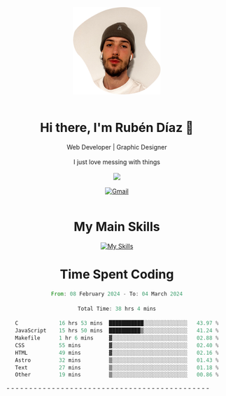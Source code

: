 <div align="center">
	<img height=200 width=200 src="./.img/yo_github_pfp.png" alt="Rubén Díaz" width=200/><br><br>
	
	
 # Hi there, I'm Rubén Díaz 👋

  Web Developer | Graphic Designer
  <br>
  <br>
  I just love messing with things
  <br>
  <br>
  <a href="https://www.github.com/rubendiazzz" target="_blank" rel="noreferrer"><img
src="https://img.shields.io/github/followers/rubendiazzz?logo=github&style=for-the-badge&color=red" /></a>


  <a href="mailto:rubendfraga@gmail.com">![Gmail](https://img.shields.io/badge/Gmail-D14836?style=for-the-badge&logo=gmail&logoColor=white)</a><br><br>

  # My Main Skills
  [![My Skills](https://skillicons.dev/icons?i=js,html,css,tailwind,c,cpp,cs,react,nextjs,astro,mysql,mongo)](https://skillicons.dev)

# Time Spent Coding
<!--START_SECTION:waka-->

```rust
From: 08 February 2024 - To: 04 March 2024

Total Time: 38 hrs 4 mins

C             16 hrs 53 mins  ███████████░░░░░░░░░░░░░░   43.97 %
JavaScript    15 hrs 50 mins  ██████████▒░░░░░░░░░░░░░░   41.24 %
Makefile      1 hr 6 mins     ▓░░░░░░░░░░░░░░░░░░░░░░░░   02.88 %
CSS           55 mins         ▓░░░░░░░░░░░░░░░░░░░░░░░░   02.40 %
HTML          49 mins         ▓░░░░░░░░░░░░░░░░░░░░░░░░   02.16 %
Astro         32 mins         ▒░░░░░░░░░░░░░░░░░░░░░░░░   01.43 %
Text          27 mins         ▒░░░░░░░░░░░░░░░░░░░░░░░░   01.18 %
Other         19 mins         ▒░░░░░░░░░░░░░░░░░░░░░░░░   00.86 %
```

<!--END_SECTION:waka-->
</div>
-
-
-
-
-
-
-
-
-
-
-
-
-
-
-
-
-
-
-
-
-
-
-
-
-
-
-
-
-
-
-
-
-
-
-
-
-
-
-
-
-
-
-
-
-

